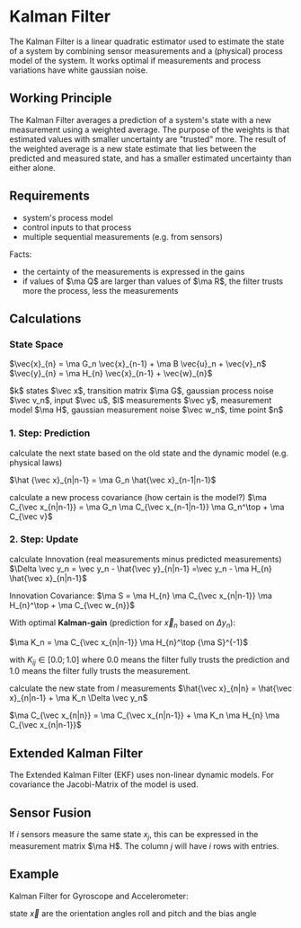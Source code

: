 # Kalman Filter


The Kalman Filter is a linear quadratic estimator used to estimate the state of a system by combining sensor measurements and a (physical) process model of the system. It works optimal if measurements and process variations have white gaussian noise.

## Working Principle
The Kalman Filter averages a prediction of a system's state with a new measurement using a weighted average. The purpose of the weights is that estimated values with smaller uncertainty are "trusted" more. The result of the weighted average is a new state estimate that lies between the predicted and measured state, and has a smaller estimated uncertainty than either alone.


## Requirements
* system's process model
* control inputs to that process
* multiple sequential measurements (e.g. from sensors)



Facts:

* the certainty of the measurements is expressed in the gains
* if values of $\ma Q$ are larger than values of $\ma R$, the filter trusts more the process, less the measurements


## Calculations

### State Space
$\vec{x}_{n} = \ma G_n \vec{x}_{n-1} + \ma B \vec{u}_n + \vec{v}_n$ <br>
$\vec{y}_{n} = \ma H_{n} \vec{x}_{n-1} + \vec{w}_{n}$

<div class="legend">
$k$ states $\vec x$, transition matrix $\ma G$, gaussian process noise $\vec v_n$, input $\vec u$, 
$l$ measurements $\vec y$, measurement model $\ma H$, gaussian measurement noise $\vec w_n$,
time point $n$
</div>


### 1. Step: Prediction
calculate the next state based on the old state and the dynamic model (e.g. physical laws)

$\hat {\vec x}_{n|n-1} = \ma G_n \hat{\vec x}_{n-1|n-1}$

calculate a new process covariance (how certain is the model?)
$\ma C_{\vec x_{n|n-1}} = \ma G_n \ma C_{\vec x_{n-1|n-1}} \ma G_n^\top + \ma C_{\vec v}$



### 2. Step: Update
calculate Innovation (real measurements minus predicted measurements)
$\Delta \vec y_n = \vec y_n - \hat{\vec y}_{n|n-1} =\vec y_n - \ma H_{n} \hat{\vec x}_{n|n-1}$

Innovation Covariance: $\ma S = \ma H_{n} \ma C_{\vec x_{n|n-1}} \ma H_{n}^\top + \ma C_{\vec w_{n}}$

With optimal **Kalman-gain** (prediction for $\vec x_n$ based on $\Delta y_n$): 

$\ma K_n = \ma C_{\vec x_{n|n-1}} \ma H_{n}^\top {\ma S}^{-1}$

with $K_{ij} \in [0.0; 1.0]$ where 0.0 means the filter fully trusts the prediction and 1.0 means the filter fully trusts the measurement.


calculate the new state from $l$ measurements
$\hat{\vec x}_{n|n} = \hat{\vec x}_{n|n-1} + \ma K_n \Delta \vec y_n$

$\ma C_{\vec x_{n|n}} = \ma C_{\vec x_{n|n-1}} + \ma K_n \ma H_{n} \ma C_{\vec x_{n|n-1}}$



## Extended Kalman Filter
The Extended Kalman Filter (EKF) uses non-linear dynamic models. For covariance the Jacobi-Matrix of the model is used.



## Sensor Fusion
If $i$ sensors measure the same state $x_j$, this can be expressed in the measurement matrix $\ma H$. The column $j$ will have $i$ rows with entries. 


## Example	
<div class="example">
Kalman Filter for Gyroscope and Accelerometer:

state $\vec x$ are the orientation angles roll and pitch and the bias angle





<div>


